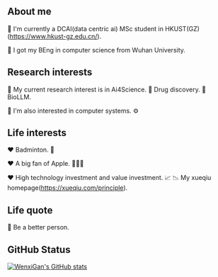 ## About me 

🤖 I'm currently a DCAI(data centric ai) MSc student in HKUST(GZ)(https://www.hkust-gz.edu.cn/).

🤖 I got my BEng in computer science from Wuhan University.

## Research interests 

🤯 My current research interest is in Ai4Science. 🧬 Drug discovery. 🧬 BioLLM.

🤯 I'm also interested in computer systems. ⚙️

## Life interests

❤️ Badminton. 🏸

❤️ A big fan of Apple. 🧑🏻‍💻

❤️ High technology investment and value investment. 📈 📉 My xueqiu homepage(https://xueqiu.com/principle).

## Life quote

🥥 Be a better person.

## GitHub Status
[![WenxiGan's GitHub stats](https://github-readme-stats.vercel.app/api?username=WenxiGan)](https://github.com/WenxiGan/github-readme-stats&show_icons=true)

<!--
**WenxiGan/WenxiGan** is a ✨ _special_ ✨ repository because its `README.md` (this file) appears on your GitHub profile.

Here are some ideas to get you started:

- 🔭 I’m currently working on ...
- 🌱 I’m currently learning ...
- 👯 I’m looking to collaborate on ...
- 🤔 I’m looking for help with ...
- 💬 Ask me about ...
- 📫 How to reach me: ...
- 😄 Pronouns: ...
- ⚡ Fun fact: ...
-->
